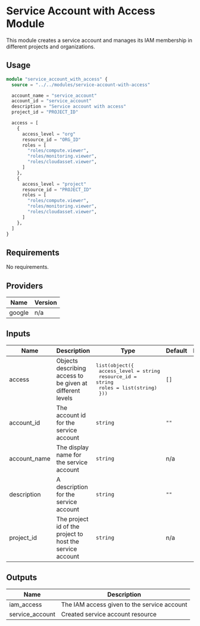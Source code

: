 # Service Account with Access Module

This module creates a service account and manages its IAM membership in
different projects and organizations.

## Usage

```terraform
module "service_account_with_access" {
  source = "../../modules/service-account-with-access"

  account_name = "service_account"
  account_id = "service_account"
  description = "Service account with access"
  project_id = "PROJECT_ID"

  access = [
    {
      access_level = "org"
      resource_id = "ORG_ID"
      roles = [
        "roles/compute.viewer",
        "roles/monitoring.viewer",
        "roles/cloudasset.viewer",
      ]
    },
    {
      access_level = "project"
      resource_id = "PROJECT_ID"
      roles = [
        "roles/compute.viewer",
        "roles/monitoring.viewer",
        "roles/cloudasset.viewer",
      ]
    },
  ]
}
```

## Requirements

No requirements.

## Providers

| Name | Version |
|------|---------|
| google | n/a |

<!-- BEGINNING OF PRE-COMMIT-TERRAFORM DOCS HOOK -->
## Inputs

| Name | Description | Type | Default | Required |
|------|-------------|------|---------|:--------:|
| access | Objects describing access to be given at different levels | <pre>list(object({<br>    access_level = string<br>    resource_id  = string<br>    roles        = list(string)<br>  }))</pre> | `[]` | no |
| account\_id | The account id for the service account | `string` | `""` | no |
| account\_name | The display name for the service account | `string` | n/a | yes |
| description | A description for the service account | `string` | `""` | no |
| project\_id | The project id of the project to host the service account | `string` | n/a | yes |

## Outputs

| Name | Description |
|------|-------------|
| iam\_access | The IAM access given to the service account |
| service\_account | Created service account resource |

<!-- END OF PRE-COMMIT-TERRAFORM DOCS HOOK -->
